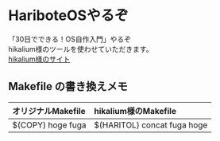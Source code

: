 # HariboteOSやるぞ

「30日でできる！OS自作入門」やるぞ  
hikalium様のツールを使わせていただきます。  
[hikalium様のサイト](https://hikalium.com/page/note/20161202.md)  

## Makefile の書き換えメモ

| オリジナルMakefile | hikalium様のMakefile |
|:---|:---|
| $(COPY) hoge fuga | $(HARITOL) concat fuga hoge |

